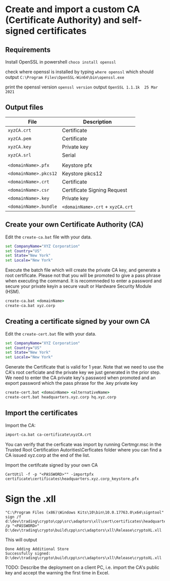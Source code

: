 # Create and import a custom CA (Certificate Authority) and self-signed certificates

## Requirements

Install OpenSSL in powershell
`choco install openssl`

check where openssl is installed by typing
`where openssl`
which should output
`C:\Program Files\OpenSSL-Win64\bin\openssl.exe`

print the openssl version 
`openssl version`
output
`OpenSSL 1.1.1k  25 Mar 2021`

## Output files

| File                  | Description                      |
| --------------------- | -------------------------------- |
| `xyzCA.crt`           | Certificate                      | 
| `xyzCA.pem`           | Certificate                      |
| `xyzCA.key`           | Private key                      |
| `xyzCA.srl`            | Serial                          |
|                                                          |
| `<domainName>.pfx`    | Keystore pfx                     |
| `<domainName>.pkcs12` | Keystore pkcs12                  |
| `<domainName>.crt`    | Certificate                      |
| `<domainName>.csr`    | Certificate Signing Request      |
| `<domainName>.key`    | Private key                      |
| `<domainName>.bundle` | `<domainName>.crt` + `xyzCA.crt` |

## Create your own Certificate Authority (CA)

Edit the `create-ca.bat` file with your data.

```bat
set CompanyName="XYZ Corporation"
set Country="US"
set State="New York"
set Locale="New York"
```

Execute the batch file which will create the private CA key, and generate a root certificate. Please not that you will be promoted to give a pass phrase when executing the command. It is recommneded to enter a password and secure your private keyin a secure vault or Hardware Security Module (HSM).
```bat
create-ca.bat <domainName>
create-ca.bat xyz.corp
```

## Creating a certificate signed by your own CA

Edit the `create-cert.bat` file with your data.

```bat
set CompanyName="XYZ Corporation"
set Country="US"
set State="New York"
set Locale="New York"
```

Generate the Certificate that is valid for 1 year. Note that we need to use the CA's root cerficiate and the private key we just generated in the prior step. We need to enter the CA private key's password when promoted and an export password which the pass phrase for the <domainName>.key private key

```bat
create-cert.bat <domainName> <alternativeName>
create-cert.bat headquarters.xyz.corp hq.xyz.corp
```

## Import the certificates

Import the CA:
```bat
import-ca.bat ca-certificate\xyzCA.crt
```

You can verify that the cerficate was import by running  Certmgr.msc in the Trusted Root Certification Autorities\Cerficates folder where you can find a CA issued xyz.corp at the end of the list.

Import the certifcate signed by your own CA
```
CertUtil -f -p "<PASSWORD>"" -importpfx certificate\certificates\headquarters.xyz.corp_keystore.pfx
```

# Sign the .xll

```
"C:\Program Files (x86)\Windows Kits\10\bin\10.0.17763.0\x64\signtool" sign /f d:\dev\trading\crypto\cpp\src\adaptors\xll\cert\certificates\headquarters.xyz.corp_keystore.pfx /p "<PASSWORD>" D:\dev\trading\crypto\build\cpp\src\adaptors\xll\Release\cryptoXL.xll
```
This will output
```
Done Adding Additional Store
Successfully signed: D:\dev\trading\crypto\build\cpp\src\adaptors\xll\Release\cryptoXL.xll
```
TODO: Describe the deployment on a client PC, i.e. import the CA's public key and accept the warning the first time in Excel.

